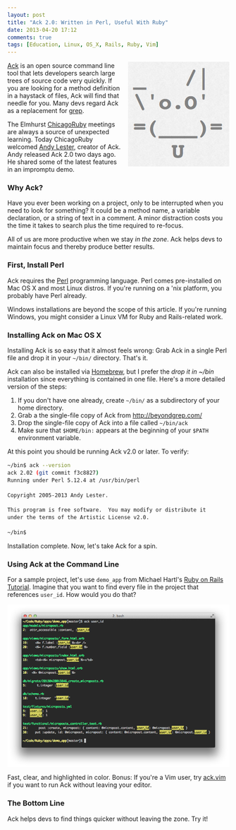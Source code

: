 ```yaml
---
layout: post
title: "Ack 2.0: Written in Perl, Useful With Ruby"
date: 2013-04-20 17:12
comments: true
tags: [Education, Linux, OS_X, Rails, Ruby, Vim]
---
```

<img src="/images/ack.png" style="margin-left:1em;" align="right" height="237" width="230" alt="Ack Linux Mac OS X" title="Ack Linux Mac OS X">

[Ack](http://beyondgrep.com/) is an open source command line tool that lets developers search large trees of source code very quickly. If you are looking for a method definition in a haystack of files, Ack will find that needle for you. Many devs regard Ack as a replacement for [grep](http://en.wikipedia.org/wiki/Grep).

The Elmhurst [ChicagoRuby](http://chicagoruby.org) meetings are always a source of unexpected learning. Today ChicagoRuby welcomed [Andy Lester](http://twitter.com/petdance), creator of Ack. Andy released Ack 2.0 two days ago. He shared some of the latest features in an impromptu demo.

<!--more-->

### Why Ack?

Have you ever been working on a project, only to be interrupted when you need to look for something? It could be a method name, a variable declaration, or a string of text in a comment. A minor distraction costs you the time it takes to search plus the time required to re-focus.

All of us are more productive when we stay _in the zone_. Ack helps devs to maintain focus and thereby produce better results.

### First, Install Perl

Ack requires the [Perl](http://en.wikipedia.org/wiki/Perl) programming language. Perl comes pre-installed on Mac OS X and most Linux distros. If you're running on a 'nix platform, you probably have Perl already.

Windows installations are beyond the scope of this article. If you're running Windows, you might consider a Linux VM for Ruby and Rails-related work.

### Installing Ack on Mac OS X

Installing Ack is so easy that it almost feels wrong: Grab Ack in a single Perl file and drop it in your `~/bin/` directory. That's it. 

Ack can also be installed via [Homebrew](http://mxcl.github.io/homebrew/), but I prefer the _drop it in ~/bin_ installation since everything is contained in one file. Here's a more detailed version of the steps:

1. If you don't have one already, create `~/bin/` as a subdirectory of your home directory.
2. Grab a the single-file copy of Ack from [http://beyondgrep.com/ ](http://beyondgrep.com/)
3. Drop the single-file copy of Ack into a file called `~/bin/ack`
4. Make sure that `$HOME/bin:` appears at the beginning of your `$PATH` environment variable.

At this point you should be running Ack v2.0 or later. To verify:

~~~bash
~/bin$ ack --version
ack 2.02 (git commit f3c8827)
Running under Perl 5.12.4 at /usr/bin/perl

Copyright 2005-2013 Andy Lester.

This program is free software.  You may modify or distribute it
under the terms of the Artistic License v2.0.

~/bin$ 
~~~

Installation complete. Now, let's take Ack for a spin.

### Using Ack at the Command Line

For a sample project, let's use `demo_app` from Michael Hartl's [Ruby on Rails Tutorial](http://rubyonrailstutorial.com). Imagine that you want to find every file in the project that references `user_id`. How would you do that?

<img src="/images/ack_user_id.png" align="center" alt="Ack command line demo" title="Ack command line demo">

Fast, clear, and highlighted in color. Bonus: If you're a Vim user,
try [ack.vim](https://github.com/mileszs/ack.vim) if you want to run Ack
without leaving your editor.

### The Bottom Line

Ack helps devs to find things quicker without leaving the zone. Try it!

